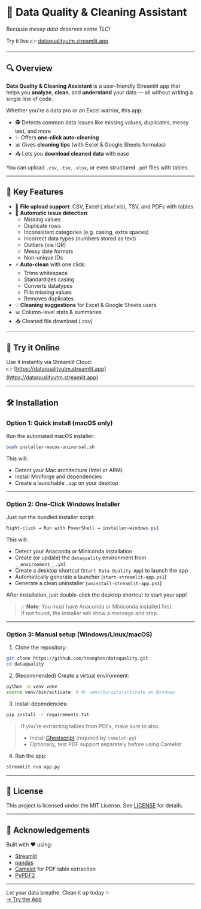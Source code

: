 # 🧼 Data Quality & Cleaning Assistant

*Because messy data deserves some TLC!*

Try it live 👉 [dataqualityutm.streamlit.app](https://dataqualityutm.streamlit.app)

---

## 🔍 Overview

**Data Quality & Cleaning Assistant** is a user-friendly Streamlit app that helps you **analyze**, **clean**, and **understand** your data — all without writing a single line of code.

Whether you're a data pro or an Excel warrior, this app:
- 🕵️ Detects common data issues like missing values, duplicates, messy text, and more
- ✨ Offers **one-click auto-cleaning**
- 📊 Gives **cleaning tips** (with Excel & Google Sheets formulas)
- 📥 Lets you **download cleaned data** with ease

You can upload `.csv`, `.tsv`, `.xlsx`, or even structured `.pdf` files with tables.

---

## 🧰 Key Features

- 📂 **File upload support**: CSV, Excel (.xlsx/.xls), TSV, and PDFs with tables
- 🧠 **Automatic issue detection**:
  - Missing values
  - Duplicate rows
  - Inconsistent categories (e.g. casing, extra spaces)
  - Incorrect data types (numbers stored as text)
  - Outliers (via IQR)
  - Messy date formats
  - Non-unique IDs
- ⚡ **Auto-clean** with one click:
  - Trims whitespace
  - Standardizes casing
  - Converts datatypes
  - Fills missing values
  - Removes duplicates
- 💡 **Cleaning suggestions** for Excel & Google Sheets users
- 📊 Column-level stats & summaries
- 📥 Cleaned file download (.csv)

---

## 🚀 Try it Online

Use it instantly via Streamlit Cloud:  
👉 [https://dataqualityutm.streamlit.app](https://dataqualityutm.streamlit.app)

---

## 🛠 Installation

### Option 1: Quick install (macOS only)

Run the automated macOS installer:

```bash
bash installer-macos-universal.sh
```

This will:
- Detect your Mac architecture (Intel or ARM)
- Install Miniforge and dependencies
- Create a launchable `.app` on your desktop

---

### Option 2: One-Click Windows Installer

Just run the bundled installer script:

```powershell
Right-click → Run with PowerShell → installer-windows.ps1
```

This will:
- Detect your Anaconda or Miniconda installation
- Create (or update) the `dataquality` environment from `__environment__.yml`
- Create a desktop shortcut (`Start Data Quality App`) to launch the app
- Automatically generate a launcher (`start-streamlit-app.ps1`)
- Generate a clean uninstaller (`uninstall-streamlit-app.ps1`)

After installation, just double-click the desktop shortcut to start your app!

> 💡 **Note**: You must have Anaconda or Miniconda installed first.  
> If not found, the installer will show a message and stop.

---

### Option 3: Manual setup (Windows/Linux/macOS)

1. Clone the repository:

```bash
git clone https://github.com/teonghan/dataquality.git
cd dataquality
```

2. (Recommended) Create a virtual environment:

```bash
python -m venv venv
source venv/bin/activate  # Or venv\Scripts\activate on Windows
```

3. Install dependencies:

```bash
pip install -r requirements.txt
```

> If you're extracting tables from PDFs, make sure to also:
> - Install [Ghostscript](https://www.ghostscript.com/) (required by `camelot-py`)
> - Optionally, test PDF support separately before using Camelot

4. Run the app:

```bash
streamlit run app.py
```

---

## 📄 License

This project is licensed under the MIT License. See [LICENSE](LICENSE) for details.

---

## 🙌 Acknowledgements

Built with ❤️ using:
- [Streamlit](https://streamlit.io/)
- [pandas](https://pandas.pydata.org/)
- [Camelot](https://camelot-py.readthedocs.io/en/master/) for PDF table extraction
- [PyPDF2](https://pypi.org/project/PyPDF2/)

---

Let your data breathe. Clean it up today ✨  
[→ Try the App](https://dataqualityutm.streamlit.app)
